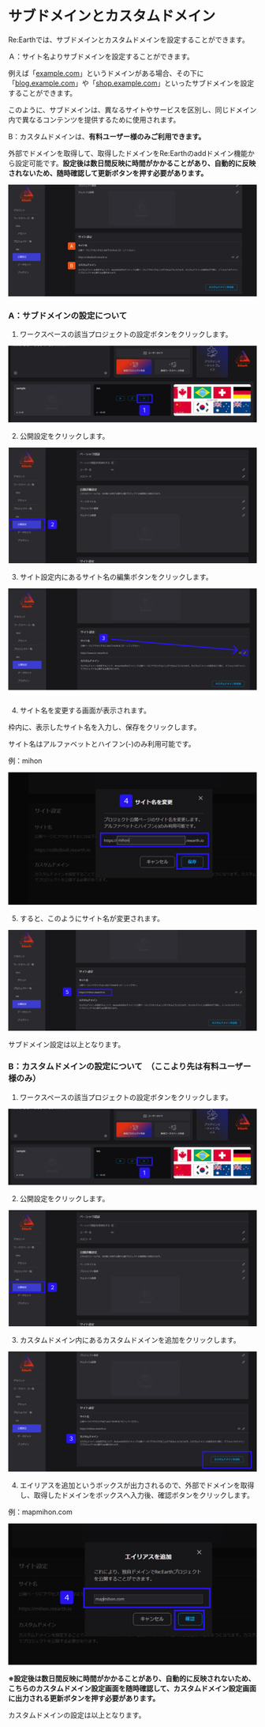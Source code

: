 # サブドメインとカスタムドメイン

Re:Earthでは、サブドメインとカスタムドメインを設定することができます。

Ａ：サイト名よりサブドメインを設定することができます。

例えば「[example.com](http://example.com/)」というドメインがある場合、その下に「[blog.example.com](http://blog.example.com/)」や「[shop.example.com](http://shop.example.com/)」といったサブドメインを設定することができます。

このように、サブドメインは、異なるサイトやサービスを区別し、同じドメイン内で異なるコンテンツを提供するために使用されます。

B：カスタムドメインは、**有料ユーザー様のみご利用できます。**

外部でドメインを取得して、取得したドメインをRe:Earthのaddドメイン機能から設定可能です。**設定後は数日間反映に時間がかかることがあり、自動的に反映されないため、随時確認して更新ボタンを押す必要があります。**

![Group_146.png](%E3%82%B5%E3%83%95%E3%82%99%E3%83%88%E3%82%99%E3%83%A1%E3%82%A4%E3%83%B3%E3%81%A8%E3%82%AB%E3%82%B9%E3%82%BF%E3%83%A0%E3%83%88%E3%82%99%E3%83%A1%E3%82%A4%E3%83%B3%206f2e46db751441c3bfe797afabab789f/Group_146.png)

### A：サブドメインの設定について

1. ワークスペースの該当プロジェクトの設定ボタンをクリックします。

![Group_137_(4).png](%E3%82%B5%E3%83%95%E3%82%99%E3%83%88%E3%82%99%E3%83%A1%E3%82%A4%E3%83%B3%E3%81%A8%E3%82%AB%E3%82%B9%E3%82%BF%E3%83%A0%E3%83%88%E3%82%99%E3%83%A1%E3%82%A4%E3%83%B3%206f2e46db751441c3bfe797afabab789f/Group_137_(4).png)

2. 公開設定をクリックします。

![Group_139.png](%E3%82%B5%E3%83%95%E3%82%99%E3%83%88%E3%82%99%E3%83%A1%E3%82%A4%E3%83%B3%E3%81%A8%E3%82%AB%E3%82%B9%E3%82%BF%E3%83%A0%E3%83%88%E3%82%99%E3%83%A1%E3%82%A4%E3%83%B3%206f2e46db751441c3bfe797afabab789f/Group_139.png)

3. サイト設定内にあるサイト名の編集ボタンをクリックします。

![Group_145_(1).png](%E3%82%B5%E3%83%95%E3%82%99%E3%83%88%E3%82%99%E3%83%A1%E3%82%A4%E3%83%B3%E3%81%A8%E3%82%AB%E3%82%B9%E3%82%BF%E3%83%A0%E3%83%88%E3%82%99%E3%83%A1%E3%82%A4%E3%83%B3%206f2e46db751441c3bfe797afabab789f/Group_145_(1).png)

4. サイト名を変更する画面が表示されます。

枠内に、表示したサイト名を入力し、保存をクリックします。

サイト名はアルファベットとハイフン(-)のみ利用可能です。

例：mihon

![Group_147.png](%E3%82%B5%E3%83%95%E3%82%99%E3%83%88%E3%82%99%E3%83%A1%E3%82%A4%E3%83%B3%E3%81%A8%E3%82%AB%E3%82%B9%E3%82%BF%E3%83%A0%E3%83%88%E3%82%99%E3%83%A1%E3%82%A4%E3%83%B3%206f2e46db751441c3bfe797afabab789f/Group_147.png)

5. すると、このようにサイト名が変更されます。

![Group_149.png](%E3%82%B5%E3%83%95%E3%82%99%E3%83%88%E3%82%99%E3%83%A1%E3%82%A4%E3%83%B3%E3%81%A8%E3%82%AB%E3%82%B9%E3%82%BF%E3%83%A0%E3%83%88%E3%82%99%E3%83%A1%E3%82%A4%E3%83%B3%206f2e46db751441c3bfe797afabab789f/Group_149.png)

サブドメイン設定は以上となります。

### B：カスタムドメインの設定について　（ここより先は有料ユーザー様のみ）

1. ワークスペースの該当プロジェクトの設定ボタンをクリックします。

![Group_137_(4).png](%E3%82%B5%E3%83%95%E3%82%99%E3%83%88%E3%82%99%E3%83%A1%E3%82%A4%E3%83%B3%E3%81%A8%E3%82%AB%E3%82%B9%E3%82%BF%E3%83%A0%E3%83%88%E3%82%99%E3%83%A1%E3%82%A4%E3%83%B3%206f2e46db751441c3bfe797afabab789f/Group_137_(4)%201.png)

2. 公開設定をクリックします。

![Group_139.png](%E3%82%B5%E3%83%95%E3%82%99%E3%83%88%E3%82%99%E3%83%A1%E3%82%A4%E3%83%B3%E3%81%A8%E3%82%AB%E3%82%B9%E3%82%BF%E3%83%A0%E3%83%88%E3%82%99%E3%83%A1%E3%82%A4%E3%83%B3%206f2e46db751441c3bfe797afabab789f/Group_139%201.png)

3. カスタムドメイン内にあるカスタムドメインを追加をクリックします。

![Group_141.png](%E3%82%B5%E3%83%95%E3%82%99%E3%83%88%E3%82%99%E3%83%A1%E3%82%A4%E3%83%B3%E3%81%A8%E3%82%AB%E3%82%B9%E3%82%BF%E3%83%A0%E3%83%88%E3%82%99%E3%83%A1%E3%82%A4%E3%83%B3%206f2e46db751441c3bfe797afabab789f/Group_141.png)

4. エイリアスを追加というボックスが出力されるので、外部でドメインを取得し、取得したドメインをボックスへ入力後、確認ボタンをクリックします。

例：mapmihon.com

![Group_141_(1).png](%E3%82%B5%E3%83%95%E3%82%99%E3%83%88%E3%82%99%E3%83%A1%E3%82%A4%E3%83%B3%E3%81%A8%E3%82%AB%E3%82%B9%E3%82%BF%E3%83%A0%E3%83%88%E3%82%99%E3%83%A1%E3%82%A4%E3%83%B3%206f2e46db751441c3bfe797afabab789f/Group_141_(1).png)

**※設定後は数日間反映に時間がかかることがあり、自動的に反映されないため、こちらのカスタムドメイン設定画面を随時確認して、カスタムドメイン設定画面に出力される更新ボタンを押す必要があります。**

カスタムドメインの設定は以上となります。
    
